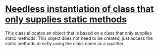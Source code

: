 # [Needless instantiation of class that only supplies static methods](https://spotbugs.readthedocs.io/en/latest/bugDescriptions.html#ISC_INSTANTIATE_STATIC_CLASS)

 This class allocates an object that is based on a class that only supplies static methods. This object
does not need to be created, just access the static methods directly using the class name as a qualifier.